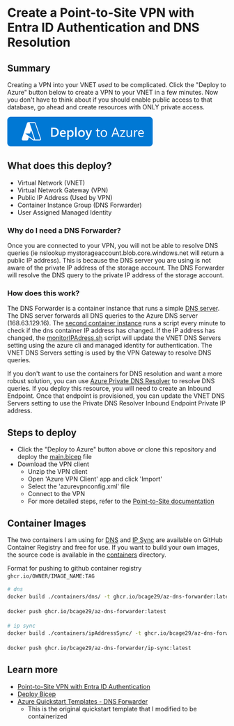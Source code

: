 # Create a Point-to-Site VPN with Entra ID Authentication and DNS Resolution

## Summary
Creating a VPN into your VNET *used* to be complicated. Click the "Deploy to Azure" button below to create a VPN to your VNET in a few minutes. Now you don't have to think about if you should enable public access to that database, go ahead and create resources with ONLY private access.

[![Deploy To Azure](https://raw.githubusercontent.com/bcage29/az-vpn-with-dns/main/quickDeploy/deploytoazure.svg)](https://portal.azure.com/#create/Microsoft.Template/uri/https%3A%2F%2Fraw.githubusercontent.com%2Fbcage29%2Faz-vpn-with-dns%2Fmain%2FquickDeploy%2Fazuredeploy.json)

## What does this deploy?

- Virtual Network (VNET)
- Virtual Network Gateway (VPN)
- Public IP Address (Used by VPN)
- Container Instance Group (DNS Forwarder)
- User Assigned Managed Identity

### Why do I need a DNS Forwarder?

Once you are connected to your VPN, you will not be able to resolve DNS queries (ie nslookup mystorageaccount.blob.core.windows.net will return a public IP address). This is because the DNS server you are using is not aware of the private IP address of the storage account. The DNS Forwarder will resolve the DNS query to the private IP address of the storage account.

### How does this work?

The DNS Forwarder is a container instance that runs a simple [DNS server](./containers/dns/). The DNS server forwards all DNS queries to the Azure DNS server (168.63.129.16). The [second container instance](./containers/ipAddressSync/) runs a script every minute to check if the dns container IP address has changed. If the IP address has changed, the [monitorIPAdress.sh](./containers/ipAddressSync/monitorIPAddress.sh) script will update the VNET DNS Servers setting using the azure cli and managed identity for authentication. The VNET DNS Servers setting is used by the VPN Gateway to resolve DNS queries.

If you don't want to use the containers for DNS resolution and want a more robust solution, you can use [Azure Private DNS Resolver](https://learn.microsoft.com/en-us/azure/dns/dns-private-resolver-overview) to resolve DNS queries. If you deploy this resource, you will need to create an Inbound Endpoint. Once that endpoint is provisioned, you can update the VNET DNS Servers setting to use the Private DNS Resolver Inbound Endpoint Private IP address.

## Steps to deploy
- Click the "Deploy to Azure" button above *or* clone this repository and deploy the [main.bicep](./infra/main.bicep) file
- Download the VPN client
    - Unzip the VPN client
    - Open 'Azure VPN Client' app and click 'Import'
    - Select the 'azurevpnconfig.xml' file
    - Connect to the VPN
    - For more detailed steps, refer to the [Point-to-Site documentation](https://learn.microsoft.com/en-us/azure/vpn-gateway/point-to-site-entra-gateway#download)

## Container Images

The two containers I am using for [DNS](https://ghcr.io/bcage29/az-dns-forwarder:latest) and [IP Sync](https://ghcr.io/bcage29/az-dns-forwarder/ip-sync:latest) are available on GitHub Container Registry and free for use. If you want to build your own images, the source code is available in the [containers](./containers) directory. 


Format for pushing to github container registry `ghcr.io/OWNER/IMAGE_NAME:TAG`

```bash
# dns
docker build ./containers/dns/ -t ghcr.io/bcage29/az-dns-forwarder:latest --platform linux/amd64

docker push ghcr.io/bcage29/az-dns-forwarder:latest

# ip sync
docker build ./containers/ipAddressSync/ -t ghcr.io/bcage29/az-dns-forwarder/ip-sync:latest --platform linux/amd64

docker push ghcr.io/bcage29/az-dns-forwarder/ip-sync:latest
```

## Learn more
- [Point-to-Site VPN with Entra ID Authentication](https://learn.microsoft.com/en-us/azure/vpn-gateway/point-to-site-entra-gateway)
- [Deploy Bicep](https://learn.microsoft.com/en-us/azure/azure-resource-manager/bicep/deploy-vscode)
- [Azure Quickstart Templates - DNS Forwarder](https://github.com/Azure/azure-quickstart-templates/tree/master/demos/dns-forwarder)
    - This is the original quickstart template that I modified to be containerized